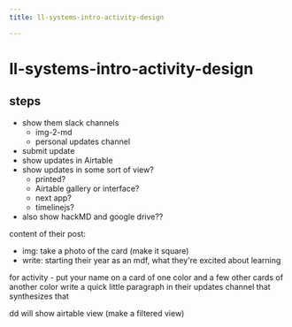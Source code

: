 ```yaml
---
title: ll-systems-intro-activity-design

---
```


# ll-systems-intro-activity-design

## steps

- show them slack channels
    - img-2-md
    - personal updates channel
- submit update
- show updates in Airtable
- show updates in some sort of view?
    - printed?
    - Airtable gallery or interface?
    - next app?
    - timelinejs?
- also show hackMD and google drive??


content of their post:
* img: take a photo of the card (make it square)
* write: starting their year as an mdf, what they're excited about learning

for activity - 
put your name on a card of one color
and a few other cards of another color
write a quick little paragraph in their updates channel that synthesizes that 

dd will show airtable view (make a filtered view)
